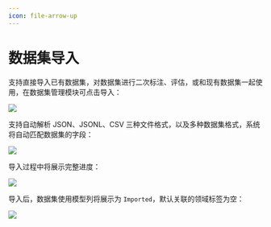 ```yaml
---
icon: file-arrow-up
---
```


# 数据集导入

支持直接导入已有数据集，对数据集进行二次标注、评估，或和现有数据集一起使用，在数据集管理模块可点击导入：

![](https://files.mdnice.com/user/6267/1aa81bcc-8980-44a7-9e18-a459b4e86367.png)

支持自动解析 JSON、JSONL、CSV 三种文件格式，以及多种数据集格式，系统将自动匹配数据集的字段：

![](https://files.mdnice.com/user/6267/d9de4bfe-02c4-4420-9321-13b8a568c96c.png)

导入过程中将展示完整进度：

![](https://files.mdnice.com/user/6267/cf37c870-5215-40d0-983f-7fc27eb1be46.png)

导入后，数据集使用模型列将展示为 `Imported`，默认关联的领域标签为空：

![](https://files.mdnice.com/user/6267/d3bce906-a076-4db3-bc61-1e7e9ee0325d.png)
